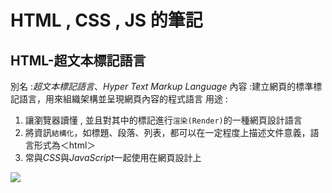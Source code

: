 # HTML , CSS , JS 的筆記

## HTML-超文本標記語言

別名 :*超文本標記語言*、*Hyper Text Markup Language*
內容 :建立網頁的標準標記語言，用來組織架構並呈現網頁內容的程式語言
用途 :
1. 讓瀏覽器讀懂 , 並且對其中的標記進行`渲染(Render)`的一種網頁設計語言
2. 將資訊`結構化`，如標題、段落、列表，都可以在一定程度上描述文件意義，語言形式為＜html＞
3. 常與*CSS*與*JavaScript*一起使用在網頁設計上

![](https://cdn.discordapp.com/attachments/667331274527997968/954654665478389800/1200px-HTML5_logo_and_wordmark.png)